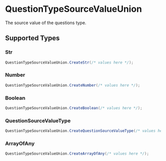# QuestionTypeSourceValueUnion

The source value of the questions type.


## Supported Types

### Str

```csharp
QuestionTypeSourceValueUnion.CreateStr(/* values here */);
```

### Number

```csharp
QuestionTypeSourceValueUnion.CreateNumber(/* values here */);
```

### Boolean

```csharp
QuestionTypeSourceValueUnion.CreateBoolean(/* values here */);
```

### QuestionSourceValueType

```csharp
QuestionTypeSourceValueUnion.CreateQuestionSourceValueType(/* values here */);
```

### ArrayOfAny

```csharp
QuestionTypeSourceValueUnion.CreateArrayOfAny(/* values here */);
```
